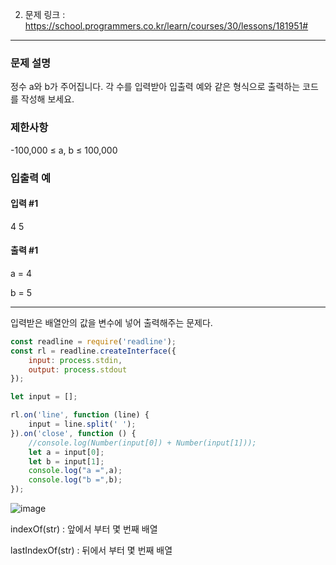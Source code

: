 2. 문제 링크 : https://school.programmers.co.kr/learn/courses/30/lessons/181951#

---
### 문제 설명

정수 a와 b가 주어집니다. 각 수를 입력받아 입출력 예와 같은 형식으로 출력하는 코드를 작성해 보세요.

### 제한사항

-100,000 ≤ a, b ≤ 100,000

### 입출력 예

#### 입력 #1

4 5

#### 출력 #1

a = 4

b = 5

---

입력받은 배열안의 값을 변수에 넣어 출력해주는 문제다.

~~~js
const readline = require('readline');
const rl = readline.createInterface({
    input: process.stdin,
    output: process.stdout
});

let input = [];

rl.on('line', function (line) {
    input = line.split(' ');
}).on('close', function () {
    //console.log(Number(input[0]) + Number(input[1]));
    let a = input[0];
    let b = input[1];
    console.log("a =",a);
    console.log("b =",b);
});
~~~

![image](https://github.com/Leejinuk123/ProgrammersCodingTest/assets/50895677/a2e4262e-db30-4a91-8224-514546066098)

indexOf(str) : 앞에서 부터 몇 번째 배열

lastIndexOf(str) : 뒤에서 부터 몇 번째 배열

